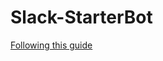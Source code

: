 # Slack-StarterBot

[Following this guide](https://www.fullstackpython.com/blog/build-first-slack-bot-python.html)